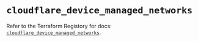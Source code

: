 # `cloudflare_device_managed_networks`

Refer to the Terraform Registory for docs: [`cloudflare_device_managed_networks`](https://www.terraform.io/docs/providers/cloudflare/r/device_managed_networks).

